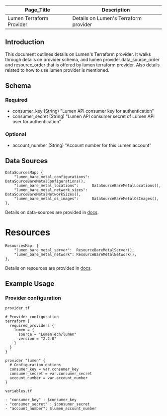 | Page_Title               | Description                           |
|--------------------------|---------------------------------------|
| Lumen Terraform Provider | Details on Lumen's Terraform provider |

## Introduction
This document outlines details on Lumen's Terraform provider. It walks through details on provider schema, and lumen provider data_source_order and resource_order that is offered by lumen terraform provider. Also details related to how to use lumen provider is mentioned.

## Schema

### Required
- consumer_key (String) "Lumen API consumer key for authentication"
- consumer_secret (String) "Lumen API consumer secret of Lumen API user for authentication"

### Optional
- account_number (String) "Account number for this Lumen account"

## Data Sources
```golang
DataSourcesMap: {
    "lumen_bare_metal_configurations": DataSourceBareMetalConfigurations(),
    "lumen_bare_metal_locations":      DataSourceBareMetalLocations(),
    "lumen_bare_metal_network_sizes":  DataSourceBareMetalNetworkSizes(),
    "lumen_bare_metal_os_images":      DataSourceBareMetalOsImages(),
},
```
Details on data-sources are provided in [docs](../data-sources).

# Resources
```golang
ResourcesMap: {
    "lumen_bare_metal_server":  ResourceBareMetalServer(), 
    "lumen_bare_metal_network": ResourceBareMetalNetwork(),
},
```
Details on resources are provided in [docs](../resources).

## Example Usage

### Provider configuration
`provider.tf`
```hcl
# Provider configuration
terraform {
  required_providers {
    lumen = {
      source = "LumenTech/lumen"
      version = "2.2.0"
    }
  }
}

provider "lumen" {
  # Configuration options
  consumer_key = var.consumer_key
  consumer_secret = var.consumer_secret
  account_number = var.account_number
}
```

`variables.tf`
```hcl
- "consumer_key" : $consumer_key
- "consumer_secret" : $consumer_secret
- "account_number": $lumen_account_number
```
